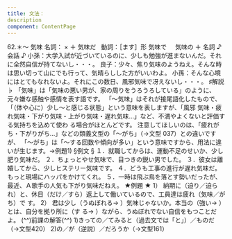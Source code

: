 ```yaml
---
title: 文法：
description
component: ContentPage
---
```



62.＊～ 気味
名詞： × ＋ 気味だ  
動詞：［ます］形 気味で  
  気味の ＋ 名詞
♪会話 ♪
小孫：大学入試が近づいているのに、少しも勉強が進まないんだ。それに全然自信が持てないし・・・。 良子：少々、焦り気味のようねえ。そんな時は思い切って山にでも行って、気晴らしした方がいいわよ。 小孫：そんな心境にはとてもなれないよ。それにこの数日、風邪気味で冴えないし・・・。
♯解説 ♭
「気味」は「気味の悪い男が、家の周りをうろうろしている」のように、元々嫌な感触や感情を表す語です。 「～気味」はそれが接尾語化したもので、「（体や心に）少し～と感じる状態」という意味を表しますが、「風邪 気味・疲れ気味・下がり気味・上がり気味・遅れ気味…」など、不満やよくないと評価する気持ちを込めて使わ る場合がほとんどです。
注意してほしいのは、「疲れがち・下がりがち…」などの類義文型の「～がち」（→文型 037）との違いですが、 「～がち」は「～する回数や傾向が多い」という意味ですから、用法に違いが生じます。→例題1)
§例文 §
１．就職してからは、運動不足のせいか、少し肥り気味だ。
２．ちょっとやせ気味で、目つきの鋭い男でした。
３．彼女は離婚してから、少しヒステリー気味です。
４．どうも工事の進行が遅れ気味だ。もっと現場にハッパをかけてくれ。
５．一時は飛ぶ鳥を落とす勢いだったが、最近、Ａ歌手の人気も下がり気味だねえ。
★例題 ★
1） 納期に（迫り／迫られ）と、休日（だけ／すら）返上して働いているので、工員達は疲れ（気味／がち）で
す。
2） 君は少し（うぬぼれる→ ）気味じゃないか。本当の（強い→ ）とは、自分を拠り所に（す
る→ ）ながら、うぬぼれでない自信をもつことだよ。
(^^)前課の解答(^^)
1)きっての／てみると（過去文では「と」）／ものだ（→文型420）
2)の／が（逆説）／だろうか（→文型161）
